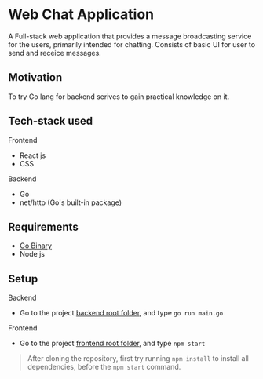 # Web Chat Application 

A Full-stack web application that provides a message broadcasting service for the users, primarily intended for chatting.
Consists of basic UI for user to send and receice messages.

## Motivation 

To try Go lang for backend serives to gain practical knowledge on it.

## Tech-stack used

Frontend
- React js
- CSS

Backend
 - Go 
 - net/http (Go's built-in package)

## Requirements
 - [Go Binary](https://go.dev/dl/)
 - Node js
 
## Setup
Backend
 - Go to the project [backend root folder](backend), and type 
  `go run main.go`

Frontend
 - Go to the project [frontend root folder](frontend), and type
  `npm start`
> After cloning the repository, first try running `npm install` to install all dependencies, before the `npm start` command.
